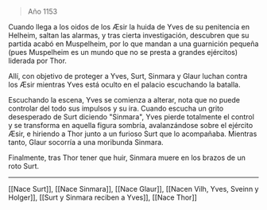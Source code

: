 > Año 1153

Cuando llega a los oidos de los Æsir la huida de Yves de su penitencia en Helheim, saltan las alarmas, y tras cierta investigación, descubren que su partida acabó en Muspelheim, por lo que mandan a una guarnición pequeña (pues Muspelheim es un mundo que no se presta a grandes ejércitos) liderada por Thor.

Allí, con objetivo de proteger a Yves, Surt, Sinmara y Glaur luchan contra los Æsir mientras Yves está oculto en el palacio escuchando la batalla.

Escuchando la escena, Yves se comienza a alterar, nota que no puede controlar del todo sus impulsos y su ira. Cuando escucha un grito desesperado de Surt diciendo "Sinmara", Yves pierde totalmente el control y se transforma en aquella figura sombría, avalanzándose sobre el ejército Æsir, e hiriendo a Thor junto a un furioso Surt que lo acompañaba. Mientras tanto, Glaur socorría a una moribunda Sinmara.

Finalmente, tras Thor tener que huir, Sinmara muere en los brazos de un roto Surt.

---

[[Nace Surt]], [[Nace Sinmara]], [[Nace Glaur]], [[Nacen Vilh, Yves, Sveinn y Holger]], [[Surt y Sinmara reciben a Yves]], [[Nace Thor]]
